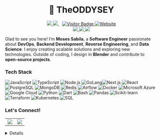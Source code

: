 
<h1 align='center'>🚀 TheODDYSEY</h1>
<p align='center'>
  <a href="https://wakatime.com/@73032397-dc32-4141-8070-8057d7fa46cb">
    <img src="https://wakatime.com/badge/user/73032397-dc32-4141-8070-8057d7fa46cb.svg"/>
  </a>
  <a href="https://github.com/TheODDYSEY?tab=repositories">
    <img src="https://img.shields.io/github/stars/TheODDYSEY?style=flat&logo=github&label=Total%20Stars&color=teal"/>
  </a>
  <a href="https://visitor-badge.laobi.icu/badge?page_id=TheODDYSEY.TheODDYSEY">
    <img src="https://visitor-badge.laobi.icu/badge?page_id=TheODDYSEY.TheODDYSEY" alt="Visitor Badge" style="margin-left: 10px;"/>
  </a>
  <a href="https://sabila.vercel.app/">
    <img alt="Website" src="https://img.shields.io/website?url=https%3A%2F%2Fjacobcolvin.com">
  </a>
  <br/>
  <a href="https://github.com/TheODDYSEY">
    <img src="https://img.shields.io/badge/-@TheODDYSEY-181717?style=flat&logo=Github&logoColor=white"/>
  </a>
  <a href="https://www.npmjs.com/~nodejs987">
    <img src="https://img.shields.io/badge/npm-nodejs987-FF0000?logo=npm"/>
  </a>
  <a href="https://www.linkedin.com/in/moses-sabila-514492263/">
    <img src="https://img.shields.io/static/v1.svg?label=LinkedIn&message=Moses-Sabila&logo=linkedin&style=flat&color=blue"/>
  </a>
</p>


Glad to see you here! I’m **Moses Sabila**, a **Software Engineer** passionate about **DevOps**, **Backend Development**, **Reverse Engineering**, and **Data Science**. I enjoy creating scalable solutions and exploring new technologies. Outside of coding, I design in **Blender** and contribute to **open-source projects**.


### Tech Stack
![JavaScript](https://img.shields.io/badge/JavaScript-F7DF1E?logo=javascript&logoColor=black)  ![TypeScript](https://img.shields.io/badge/TypeScript-007ACC?logo=typescript&logoColor=white)  ![Node.js](https://img.shields.io/badge/Node.js-43853D?logo=node.js&logoColor=white)  ![GoLang](https://img.shields.io/badge/Golang-00ADD8?logo=go&logoColor=white)![Next.js](https://img.shields.io/badge/Next.js-000000?logo=next.js&logoColor=white)  ![React](https://img.shields.io/badge/React-61DAFB?logo=react&logoColor=black)  ![PostgreSQL](https://img.shields.io/badge/PostgreSQL-316192?logo=postgresql&logoColor=white)  ![MongoDB](https://img.shields.io/badge/MongoDB-4EA94B?logo=mongodb&logoColor=white)  ![Redis](https://img.shields.io/badge/Redis-DC382D?logo=redis&logoColor=white)  ![Airflow](https://img.shields.io/badge/Apache%20Airflow-0179C5?logo=apache-airflow&logoColor=white)  ![Docker](https://img.shields.io/badge/Docker-2496ED?logo=docker&logoColor=white)  ![Microsoft Azure](https://img.shields.io/badge/Microsoft%20Azure-0078D4?logo=microsoft-azure&logoColor=white)  ![Google Cloud](https://img.shields.io/badge/Google%20Cloud-4285F4?logo=google-cloud&logoColor=white) ![Python](https://img.shields.io/badge/Python-3776AB?logo=python&logoColor=white)  ![Dart](https://img.shields.io/badge/Dart-0175C2?logo=dart&logoColor=white)  ![Bash](https://img.shields.io/badge/Bash-4EAA25?logo=gnu-bash&logoColor=white)  ![Pandas](https://img.shields.io/badge/Pandas-150458?logo=pandas&logoColor=white)  ![Scikit-learn](https://img.shields.io/badge/Scikit%20Learn-F7931E?logo=scikit-learn&logoColor=white)  ![Terraform](https://img.shields.io/badge/Terraform-623CE4?logo=terraform&logoColor=white)  ![Kubernetes](https://img.shields.io/badge/Kubernetes-326CE5?logo=kubernetes&logoColor=white) ![SQL](https://img.shields.io/badge/SQL-4479A1?logo=postgresql&logoColor=white) 

### Let's Connect!
<table>
  <tr>
    <td>
      <a href="https://sabila.vercel.app/">
        <img src="https://img.shields.io/badge/-Portfolio-000?style=for-the-badge&logo=vercel&logoColor=white">
      </a>
    </td>
    <td>
      <a href="https://www.linkedin.com/in/moses-sabila-514492263/">
        <img src="https://img.shields.io/badge/-LinkedIn-0077B5?style=for-the-badge&logo=linkedin&logoColor=white">
      </a>
    </td>
  </tr>
</table>


<details>
<p align="center">
  <img height="50%" width="auto" src="https://github-readme-stats.vercel.app/api?username=TheODDYSEY&show_icons=true&count_private=true&theme=darcula&hide_border=true&hide=issues,contribs&bg_color=00000000">
  <img height="50%" width="auto" src="https://github-readme-stats.vercel.app/api/top-langs/?username=TheODDYSEY&layout=compact&hide_border=true&theme=darcula&bg_color=00000000&langs_count=6&hide=jupyter%20notebook,tex,css,php&exclude_repo=Pacman-AI">
  <img src="https://github-readme-streak-stats.herokuapp.com?user=TheODDYSEY&theme=darcula&hide_border=true&background=FFFFFF00">
  <br>
  <br>
</p>
</details>
<br />
